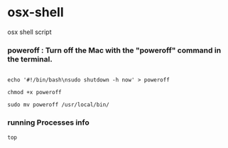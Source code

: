 # osx-shell
osx shell script


### poweroff :  Turn off the Mac with the "poweroff" command in the terminal.
```

echo '#!/bin/bash\nsudo shutdown -h now' > poweroff

chmod +x poweroff

sudo mv poweroff /usr/local/bin/

```

### running Processes info

```
top
```


